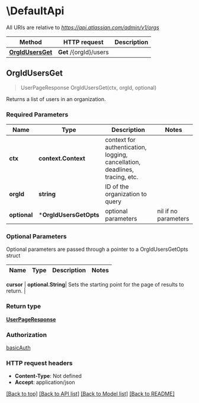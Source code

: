 # \DefaultApi

All URIs are relative to *https://api.atlassian.com/admin/v1/orgs*

Method | HTTP request | Description
------------- | ------------- | -------------
[**OrgIdUsersGet**](DefaultApi.md#OrgIdUsersGet) | **Get** /{orgId}/users | 



## OrgIdUsersGet

> UserPageResponse OrgIdUsersGet(ctx, orgId, optional)



Returns a list of users in an organization. 

### Required Parameters


Name | Type | Description  | Notes
------------- | ------------- | ------------- | -------------
**ctx** | **context.Context** | context for authentication, logging, cancellation, deadlines, tracing, etc.
**orgId** | **string**| ID of the organization to query | 
 **optional** | ***OrgIdUsersGetOpts** | optional parameters | nil if no parameters

### Optional Parameters

Optional parameters are passed through a pointer to a OrgIdUsersGetOpts struct


Name | Type | Description  | Notes
------------- | ------------- | ------------- | -------------

 **cursor** | **optional.String**| Sets the starting point for the page of results to return. | 

### Return type

[**UserPageResponse**](UserPageResponse.md)

### Authorization

[basicAuth](../README.md#basicAuth)

### HTTP request headers

- **Content-Type**: Not defined
- **Accept**: application/json

[[Back to top]](#) [[Back to API list]](../README.md#documentation-for-api-endpoints)
[[Back to Model list]](../README.md#documentation-for-models)
[[Back to README]](../README.md)

